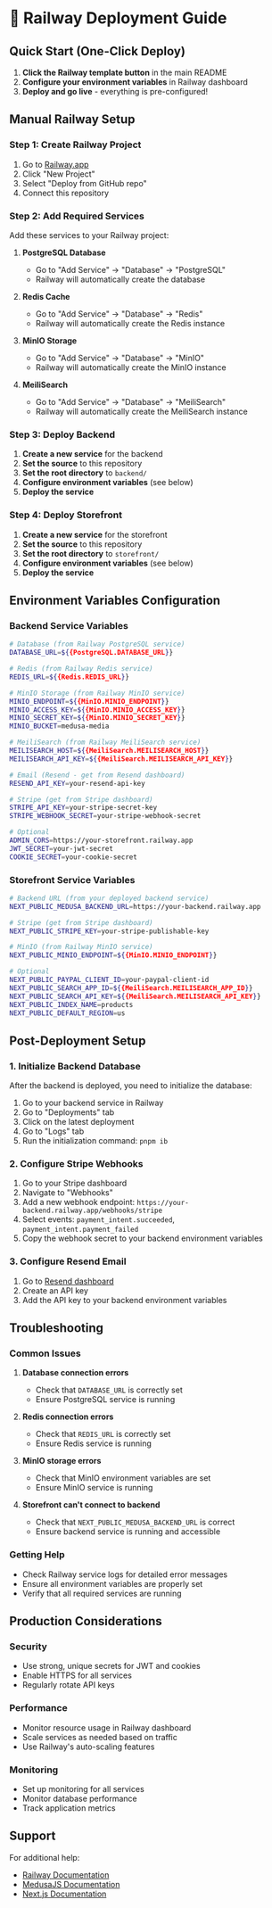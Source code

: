 # 🚀 Railway Deployment Guide

## Quick Start (One-Click Deploy)

1. **Click the Railway template button** in the main README
2. **Configure your environment variables** in Railway dashboard
3. **Deploy and go live** - everything is pre-configured!

## Manual Railway Setup

### Step 1: Create Railway Project

1. Go to [Railway.app](https://railway.app?referralCode=-Yg50p)
2. Click "New Project"
3. Select "Deploy from GitHub repo"
4. Connect this repository

### Step 2: Add Required Services

Add these services to your Railway project:

1. **PostgreSQL Database**
   - Go to "Add Service" → "Database" → "PostgreSQL"
   - Railway will automatically create the database

2. **Redis Cache**
   - Go to "Add Service" → "Database" → "Redis"
   - Railway will automatically create the Redis instance

3. **MinIO Storage**
   - Go to "Add Service" → "Database" → "MinIO"
   - Railway will automatically create the MinIO instance

4. **MeiliSearch**
   - Go to "Add Service" → "Database" → "MeiliSearch"
   - Railway will automatically create the MeiliSearch instance

### Step 3: Deploy Backend

1. **Create a new service** for the backend
2. **Set the source** to this repository
3. **Set the root directory** to `backend/`
4. **Configure environment variables** (see below)
5. **Deploy the service**

### Step 4: Deploy Storefront

1. **Create a new service** for the storefront
2. **Set the source** to this repository
3. **Set the root directory** to `storefront/`
4. **Configure environment variables** (see below)
5. **Deploy the service**

## Environment Variables Configuration

### Backend Service Variables

```bash
# Database (from Railway PostgreSQL service)
DATABASE_URL=${{PostgreSQL.DATABASE_URL}}

# Redis (from Railway Redis service)
REDIS_URL=${{Redis.REDIS_URL}}

# MinIO Storage (from Railway MinIO service)
MINIO_ENDPOINT=${{MinIO.MINIO_ENDPOINT}}
MINIO_ACCESS_KEY=${{MinIO.MINIO_ACCESS_KEY}}
MINIO_SECRET_KEY=${{MinIO.MINIO_SECRET_KEY}}
MINIO_BUCKET=medusa-media

# MeiliSearch (from Railway MeiliSearch service)
MEILISEARCH_HOST=${{MeiliSearch.MEILISEARCH_HOST}}
MEILISEARCH_API_KEY=${{MeiliSearch.MEILISEARCH_API_KEY}}

# Email (Resend - get from Resend dashboard)
RESEND_API_KEY=your-resend-api-key

# Stripe (get from Stripe dashboard)
STRIPE_API_KEY=your-stripe-secret-key
STRIPE_WEBHOOK_SECRET=your-stripe-webhook-secret

# Optional
ADMIN_CORS=https://your-storefront.railway.app
JWT_SECRET=your-jwt-secret
COOKIE_SECRET=your-cookie-secret
```

### Storefront Service Variables

```bash
# Backend URL (from your deployed backend service)
NEXT_PUBLIC_MEDUSA_BACKEND_URL=https://your-backend.railway.app

# Stripe (get from Stripe dashboard)
NEXT_PUBLIC_STRIPE_KEY=your-stripe-publishable-key

# MinIO (from Railway MinIO service)
NEXT_PUBLIC_MINIO_ENDPOINT=${{MinIO.MINIO_ENDPOINT}}

# Optional
NEXT_PUBLIC_PAYPAL_CLIENT_ID=your-paypal-client-id
NEXT_PUBLIC_SEARCH_APP_ID=${{MeiliSearch.MEILISEARCH_APP_ID}}
NEXT_PUBLIC_SEARCH_API_KEY=${{MeiliSearch.MEILISEARCH_API_KEY}}
NEXT_PUBLIC_INDEX_NAME=products
NEXT_PUBLIC_DEFAULT_REGION=us
```

## Post-Deployment Setup

### 1. Initialize Backend Database

After the backend is deployed, you need to initialize the database:

1. Go to your backend service in Railway
2. Go to "Deployments" tab
3. Click on the latest deployment
4. Go to "Logs" tab
5. Run the initialization command: `pnpm ib`

### 2. Configure Stripe Webhooks

1. Go to your Stripe dashboard
2. Navigate to "Webhooks"
3. Add a new webhook endpoint: `https://your-backend.railway.app/webhooks/stripe`
4. Select events: `payment_intent.succeeded`, `payment_intent.payment_failed`
5. Copy the webhook secret to your backend environment variables

### 3. Configure Resend Email

1. Go to [Resend dashboard](https://resend.com)
2. Create an API key
3. Add the API key to your backend environment variables

## Troubleshooting

### Common Issues

1. **Database connection errors**
   - Check that `DATABASE_URL` is correctly set
   - Ensure PostgreSQL service is running

2. **Redis connection errors**
   - Check that `REDIS_URL` is correctly set
   - Ensure Redis service is running

3. **MinIO storage errors**
   - Check that MinIO environment variables are set
   - Ensure MinIO service is running

4. **Storefront can't connect to backend**
   - Check that `NEXT_PUBLIC_MEDUSA_BACKEND_URL` is correct
   - Ensure backend service is running and accessible

### Getting Help

- Check Railway service logs for detailed error messages
- Ensure all environment variables are properly set
- Verify that all required services are running

## Production Considerations

### Security
- Use strong, unique secrets for JWT and cookies
- Enable HTTPS for all services
- Regularly rotate API keys

### Performance
- Monitor resource usage in Railway dashboard
- Scale services as needed based on traffic
- Use Railway's auto-scaling features

### Monitoring
- Set up monitoring for all services
- Monitor database performance
- Track application metrics

## Support

For additional help:
- [Railway Documentation](https://docs.railway.app)
- [MedusaJS Documentation](https://docs.medusajs.com)
- [Next.js Documentation](https://nextjs.org/docs)
